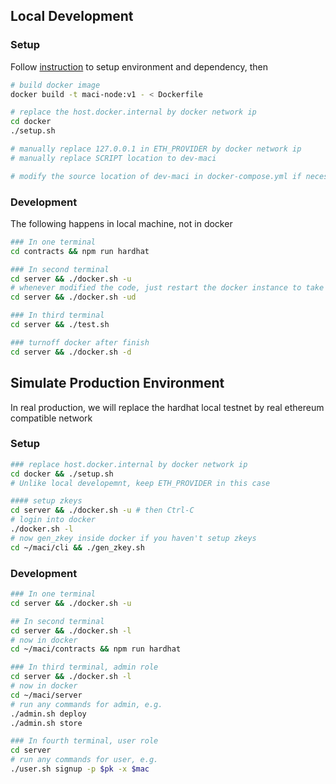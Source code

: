 ## Local Development

### Setup

Follow [instruction](https://appliedzkp.github.io/maci/) to setup environment and dependency, then

```bash
# build docker image
docker build -t maci-node:v1 - < Dockerfile

# replace the host.docker.internal by docker network ip
cd docker
./setup.sh

# manually replace 127.0.0.1 in ETH_PROVIDER by docker network ip
# manually replace SCRIPT location to dev-maci 

# modify the source location of dev-maci in docker-compose.yml if necessary

```

### Development

The following happens in local machine, not in docker

```bash
### In one terminal
cd contracts && npm run hardhat

### In second terminal
cd server && ./docker.sh -u
# whenever modified the code, just restart the docker instance to take effect
cd server && ./docker.sh -ud

### In third terminal
cd server && ./test.sh

### turnoff docker after finish
cd server && ./docker.sh -d

```

## Simulate Production Environment

In real production, we will replace the hardhat local testnet by real ethereum compatible network

### Setup

```bash
### replace host.docker.internal by docker network ip
cd docker && ./setup.sh
# Unlike local developemnt, keep ETH_PROVIDER in this case

#### setup zkeys
cd server && ./docker.sh -u # then Ctrl-C
# login into docker
./docker.sh -l
# now gen_zkey inside docker if you haven't setup zkeys
cd ~/maci/cli && ./gen_zkey.sh
```

### Development

```bash
### In one terminal
cd server && ./docker.sh -u

## In second terminal
cd server && ./docker.sh -l
# now in docker
cd ~/maci/contracts && npm run hardhat

### In third terminal, admin role
cd server && ./docker.sh -l
# now in docker
cd ~/maci/server
# run any commands for admin, e.g.
./admin.sh deploy
./admin.sh store 

### In fourth terminal, user role
cd server 
# run any commands for user, e.g.
./user.sh signup -p $pk -x $mac
```
